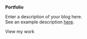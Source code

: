 
**Portfolio**
<divider width="w-1/3" />

Enter a description of your blog here. \
See an example description [here](https://github.com/ChristianLisle/christianlisle.io/blob/master/src/content/general/portfolio-preview.md?plain=1).

<nuxt-link to="/category/portfolio" class="text-primary-light dark:text-primary-dark underline hover:no-underline transition">
  View my work
</nxut-link>
